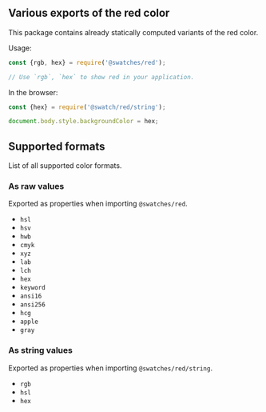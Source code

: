 ## Various exports of the red color

This package contains already statically computed variants of the red color.

Usage:
```js
const {rgb, hex} = require('@swatches/red');

// Use `rgb`, `hex` to show red in your application.
```

In the browser:
```js
const {hex} = require('@swatch/red/string');

document.body.style.backgroundColor = hex;
```

## Supported formats


List of all supported color formats.

### As raw values

Exported as properties when importing `@swatches/red`.

- `hsl`
- `hsv`
- `hwb`
- `cmyk`
- `xyz`
- `lab`
- `lch`
- `hex`
- `keyword`
- `ansi16`
- `ansi256`
- `hcg`
- `apple`
- `gray`

### As string values

Exported as properties when importing `@swatches/red/string`.

- `rgb`
- `hsl`
- `hex`
